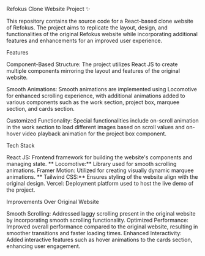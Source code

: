 
Refokus Clone Website Project ✨

This repository contains the source code for a React-based clone website of Refokus. The project aims to replicate the layout, design, and functionalities of the original Refokus website while incorporating additional features and enhancements for an improved user experience.

Features

Component-Based Structure: The project utilizes React JS to create multiple components mirroring the layout and features of the original website.

Smooth Animations: Smooth animations are implemented using Locomotive for enhanced scrolling experience, with additional animations added to various components such as the work section, project box, marquee section, and cards section.

Customized Functionality: Special functionalities include on-scroll animation in the work section to load different images based on scroll values and on-hover video playback animation for the project box component.


Tech Stack

React JS: Frontend framework for building the website's components and managing state.
** Locomotive:** Library used for smooth scrolling animations.
Framer Motion: Utilized for creating visually dynamic marquee animations.
** Tailwind CSS:** Ensures styling of the website align with the original design.
Vercel: Deployment platform used to host the live demo of the project.

Improvements Over Original Website

Smooth Scrolling: Addressed laggy scrolling present in the original website by incorporating smooth scrolling functionality.
Optimized Performance: Improved overall performance compared to the original website, resulting in smoother transitions and faster loading times.
Enhanced Interactivity: Added interactive features such as hover animations to the cards section, enhancing user engagement.
